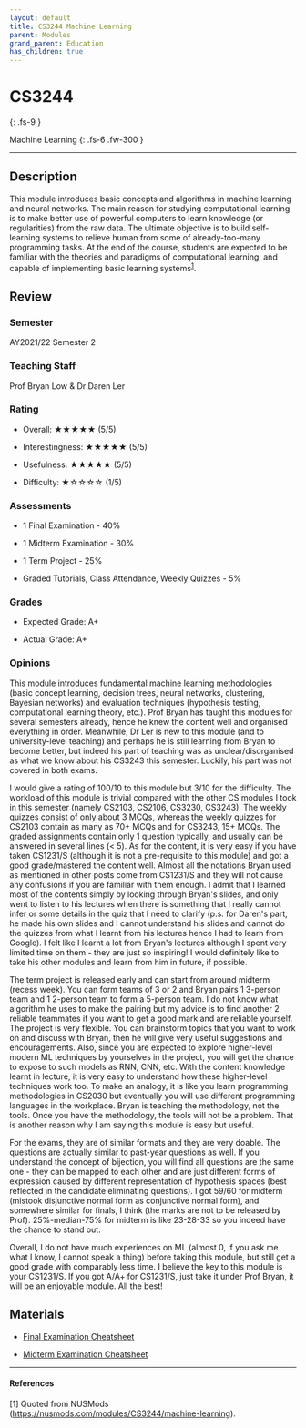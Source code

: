 ```yaml
---
layout: default
title: CS3244 Machine Learning
parent: Modules
grand_parent: Education
has_children: true
---
```


# CS3244
{: .fs-9 }

Machine Learning
{: .fs-6 .fw-300 }

---

## Description

This module introduces basic concepts and algorithms in machine learning and neural networks. The main reason for studying computational learning is to make better use of powerful computers to learn knowledge (or regularities) from the raw data. The ultimate objective is to build self-learning systems to relieve human from some of already-too-many programming tasks. At the end of the course, students are expected to be familiar with the theories and paradigms of computational learning, and capable of implementing basic learning systems<sup>[1](References)</sup>.

## Review

### Semester

AY2021/22 Semester 2

### Teaching Staff

Prof Bryan Low & Dr Daren Ler

### Rating

* Overall: ★★★★★ (5/5)

* Interestingness: ★★★★★ (5/5)

* Usefulness: ★★★★★ (5/5)

* Difficulty: ★☆☆☆☆ (1/5)

### Assessments

* 1 Final Examination - 40%

* 1 Midterm Examination - 30%

* 1 Term Project - 25%

* Graded Tutorials, Class Attendance, Weekly Quizzes - 5%

### Grades

* Expected Grade: A+

* Actual Grade: A+

### Opinions

This module introduces fundamental machine learning methodologies (basic concept learning, decision trees, neural networks, clustering, Bayesian networks) and evaluation techniques (hypothesis testing, computational learning theory, etc.). Prof Bryan has taught this modules for several semesters already, hence he knew the content well and organised everything in order. Meanwhile, Dr Ler is new to this module (and to university-level teaching) and perhaps he is still learning from Bryan to become better, but indeed his part of teaching was as unclear/disorganised as what we know about his CS3243 this semester. Luckily, his part was not covered in both exams.

I would give a rating of 100/10 to this module but 3/10 for the difficulty. The workload of this module is trivial compared with the other CS modules I took in this semester (namely CS2103, CS2106, CS3230, CS3243). The weekly quizzes consist of only about 3 MCQs, whereas the weekly quizzes for CS2103 contain as many as 70+ MCQs and for CS3243, 15+ MCQs. The graded assignments contain only 1 question typically, and usually can be answered in several lines (< 5). As for the content, it is very easy if you have taken CS1231/S (although it is not a pre-requisite to this module) and got a good grade/mastered the content well. Almost all the notations Bryan used as mentioned in other posts come from CS1231/S and they will not cause any confusions if you are familiar with them enough. I admit that I learned most of the contents simply by looking through Bryan's slides, and only went to listen to his lectures when there is something that I really cannot infer or some details in the quiz that I need to clarify (p.s. for Daren's part, he made his own slides and I cannot understand his slides and cannot do the quizzes from what I learnt from his lectures hence I had to learn from Google). I felt like I learnt a lot from Bryan's lectures although I spent very limited time on them - they are just so inspiring! I would definitely like to take his other modules and learn from him in future, if possible.

The term project is released early and can start from around midterm (recess week). You can form teams of 3 or 2 and Bryan pairs 1 3-person team and 1 2-person team to form a 5-person team. I do not know what algorithm he uses to make the pairing but my advice is to find another 2 reliable teammates if you want to get a good mark and are reliable yourself. The project is very flexible. You can brainstorm topics that you want to work on and discuss with Bryan, then he will give very useful suggestions and encouragements. Also, since you are expected to explore higher-level modern ML techniques by yourselves in the project, you will get the chance to expose to such models as RNN, CNN, etc. With the content knowledge learnt in lecture, it is very easy to understand how these higher-level techniques work too. To make an analogy, it is like you learn programming methodologies in CS2030 but eventually you will use different programming languages in the workplace. Bryan is teaching the methodology, not the tools. Once you have the methodology, the tools will not be a problem. That is another reason why I am saying this module is easy but useful.

For the exams, they are of similar formats and they are very doable. The questions are actually similar to past-year questions as well. If you understand the concept of bijection, you will find all questions are the same one - they can be mapped to each other and are just different forms of expression caused by different representation of hypothesis spaces (best reflected in the candidate eliminating questions). I got 59/60 for midterm (mistook disjunctive normal form as conjunctive normal form), and somewhere similar for finals, I think (the marks are not to be released by Prof). 25%-median-75% for midterm is like 23-28-33 so you indeed have the chance to stand out.

Overall, I do not have much experiences on ML (almost 0, if you ask me what I know, I cannot speak a thing) before taking this module, but still get a good grade with comparably less time. I believe the key to this module is your CS1231/S. If you got A/A+ for CS1231/S, just take it under Prof Bryan, it will be an enjoyable module. All the best!

## Materials

* [Final Examination Cheatsheet](https://github.com/snoidetx/Snoidepaedia/blob/main/contents/education/modules/NUS-CS3244-FinalExaminationCheatsheet.pdf)

* [Midterm Examination Cheatsheet](https://github.com/snoidetx/Snoidepaedia/blob/main/contents/education/modules/NUS-CS3244-MidtermExaminationCheatsheet.pdf)

---

#### References
[1] Quoted from NUSMods (https://nusmods.com/modules/CS3244/machine-learning).